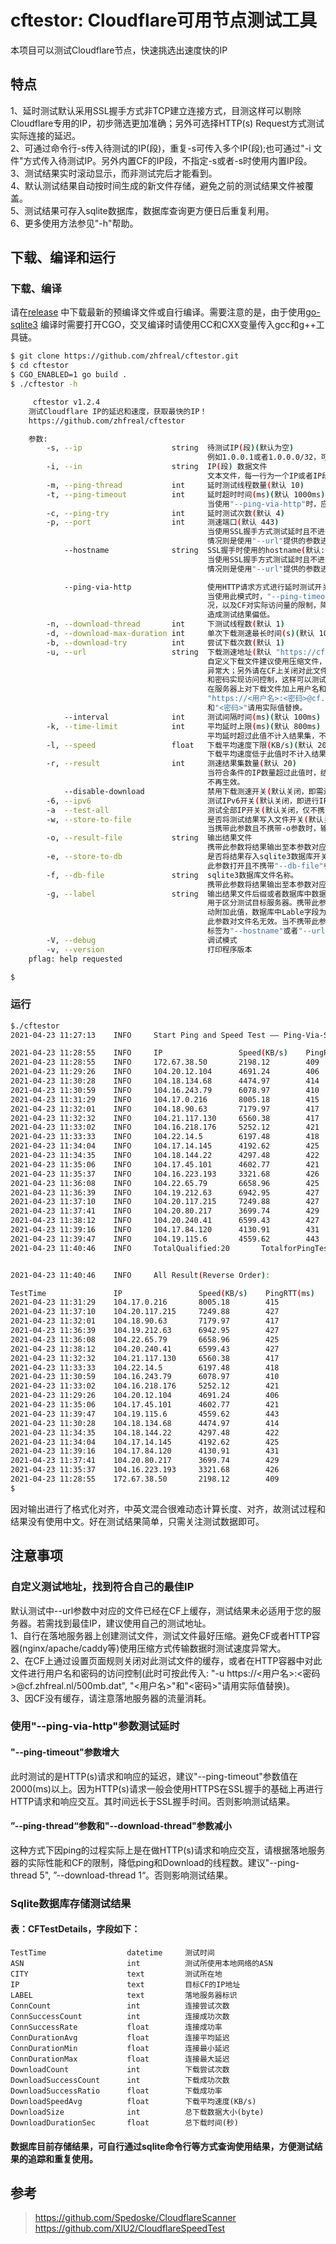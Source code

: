 # cftestor:  Cloudflare可用节点测试工具

本项目可以测试Cloudflare节点，快速挑选出速度快的IP
## 特点
1、延时测试默认采用SSL握手方式非TCP建立连接方式，目测这样可以剔除Cloudflare专用的IP，初步筛选更加准确；另外可选择HTTP(s) Request方式测试实际连接的延迟。<br>
2、可通过命令行-s传入待测试的IP(段)，重复-s可传入多个IP(段);也可通过"-i 文件"方式传入待测试IP。另外内置CF的IP段，不指定-s或者-s时使用内置IP段。<br>
3、测试结果实时滚动显示，而非测试完后才能看到。<br>
4、默认测试结果自动按时间生成的新文件存储，避免之前的测试结果文件被覆盖。<br>
5、测试结果可存入sqlite数据库，数据库查询更方便日后重复利用。<br>
6、更多使用方法参见"-h"帮助。<br>

## 下载、编译和运行

### 下载、编译

请在[release](https://github.com/XIU2/CloudflareSpeedTest/releases)
中下载最新的预编译文件或自行编译。需要注意的是，由于使用[go-sqlite3](https://github.com/mattn/go-sqlite3)
编译时需要打开CGO，交叉编译时请使用CC和CXX变量传入gcc和g++工具链。
```bash
$ git clone https://github.com/zhfreal/cftestor.git
$ cd cftestor
$ CGO_ENABLED=1 go build .
$ ./cftestor -h

     cftestor v1.2.4
    测试Cloudflare IP的延迟和速度，获取最快的IP！
    https://github.com/zhfreal/cftestor

    参数:
        -s, --ip                    string  待测试IP(段)(默认为空)
                                            例如1.0.0.1或者1.0.0.0/32，可重复使用测试多个IP或者IP段。
        -i, --in                    string  IP(段) 数据文件
                                            文本文件，每一行为一个IP或者IP段。
        -m, --ping-thread           int     延时测试线程数量(默认 10)
        -t, --ping-timeout          int     延时超时时间(ms)(默认 1000ms)
                                            当使用"--ping-via-http"时，应适当加大。
        -c, --ping-try              int     延时测试次数(默认 4)
        -p, --port                  int     测速端口(默认 443)
                                            当使用SSL握手方式测试延时且不进行下载测试时，需要根据此参数测试；其余
                                            情况则是使用"--url"提供的参数进行测试。
            --hostname              string  SSL握手时使用的hostname(默认: "cf.zhfreal.nl")
                                            当使用SSL握手方式测试延时且不进行下载测试时，需要根据此参数测试；其余
                                            情况则是使用"--url"提供的参数进行测试。

            --ping-via-http                 使用HTTP请求方式进行延时测试开关(默认关闭，即使用SSL握手方式测试延时)
                                            当使用此模式时，"--ping-timeout"应适当加大；另外请根据自身服务器的情
                                            况，以及CF对实际访问量的限制，降低--ping-thread值，避免访问量过大，
                                            造成测试结果偏低。
        -n, --download-thread       int     下测试线程数(默认 1)
        -d, --download-max-duration int     单次下载测速最长时间(s)(默认 10s)
        -b, --download-try          int     尝试下载次数(默认 1)
        -u, --url                   string  下载测速地址(默认 "https://cf.zhfreal.nl/500mb.dat")。
                                            自定义下载文件建议使用压缩文件，避免CF或者HTTP容器设置压缩时使测试速度
                                            异常大；另外请在CF上关闭对此文件的缓存或者在服务器上将此文件加上用户名
                                            和密码实现访问控制，这样可以测试经过CF后到实际服务器整个链路的速度。当
                                            在服务器上对下载文件加上用户名和密码的访问控制时，可以如下格式传入url:
                                            "https://<用户名>:<密码>@cf.zhfreal.nl/500mb.dat", "<用户名>"
                                            和"<密码>"请用实际值替换。
            --interval              int     测试间隔时间(ms)(默认 100ms)
        -k, --time-limit            int     平均延时上限(ms)(默认 800ms)
                                            平均延时超过此值不计入结果集，不再进行下载测试。
        -l, --speed                 float   下载平均速度下限(KB/s)(默认 2000KB/s)
                                            下载平均速度低于此值时不计入结果集。
        -r, --result                int     测速结果集数量(默认 20)
                                            当符合条件的IP数量超过此值时，结束测试。但是如果开启"--testall"，此值
                                            不再生效。
            --disable-download              禁用下载测速开关(默认关闭，即需进行下载测试)
        -6, --ipv6                          测试IPv6开关(默认关闭，即进行IPv4测试，仅不携带-i且不携带-s时有效)
        -a  --test-all                      测试全部IP开关(默认关闭，仅不携带-s且不携带-i时有效)
        -w, --store-to-file                 是否将测试结果写入文件开关(默认关闭)
                                            当携带此参数且不携带-o参数时，输出文件名称自动生成。
        -o, --result-file           string  输出结果文件
                                            携带此参数将结果输出至本参数对应的文件。
        -e, --store-to-db                   是否将结果存入sqlite3数据库开关（默认关闭）
                                            此参数打开且不携带"--db-file"参数时，数据库文件默认为"ip.db"。
        -f, --db-file               string  sqlite3数据库文件名称。
                                            携带此参数将结果输出至本参数对应的数据库文件。
        -g, --label                 string  输出结果文件后缀或者数据库中数据记录的标签
                                            用于区分测试目标服务器。携带此参数时，在自动存储文件名模式下，文件名自
                                            动附加此值，数据库中Lable字段为此值。但如果携带"--result-file"时，
                                            此参数对文件名无效。当不携带此参数时，自动结果文件名后缀和数据库记录的
                                            标签为"--hostname"或者"--url"对应的域名。
        -V, --debug                         调试模式
        -v, --version                       打印程序版本
    pflag: help requested

$
```
### 运行
```bash
$./cftestor
2021-04-23 11:27:13    INFO     Start Ping and Speed Test —— Ping-Via-SSL  PingRTTMax(ms):800  SpeedMin(kB/s):2000  ResultLimit:20  PingTestThread:100  SpeedTestThread:1

2021-04-23 11:28:55    INFO     IP                 Speed(KB/s)    PingRTT(ms)    PingSR(%)
2021-04-23 11:28:55    INFO     172.67.38.50       2198.12        409            100.00
2021-04-23 11:29:26    INFO     104.20.12.104      4691.24        406            100.00
2021-04-23 11:30:28    INFO     104.18.134.68      4474.97        414            100.00
2021-04-23 11:30:59    INFO     104.16.243.79      6078.97        410            100.00
2021-04-23 11:31:29    INFO     104.17.0.216       8005.18        415            100.00
2021-04-23 11:32:01    INFO     104.18.90.63       7179.97        417            100.00
2021-04-23 11:32:32    INFO     104.21.117.130     6560.38        417            100.00
2021-04-23 11:33:02    INFO     104.16.218.176     5252.12        421            100.00
2021-04-23 11:33:33    INFO     104.22.14.5        6197.48        418            100.00
2021-04-23 11:34:04    INFO     104.17.14.145      4192.62        425            100.00
2021-04-23 11:34:35    INFO     104.18.144.22      4297.48        422            100.00
2021-04-23 11:35:06    INFO     104.17.45.101      4602.77        421            100.00
2021-04-23 11:35:37    INFO     104.16.223.193     3321.68        426            100.00
2021-04-23 11:36:08    INFO     104.22.65.79       6658.96        425            100.00
2021-04-23 11:36:39    INFO     104.19.212.63      6942.95        427            100.00
2021-04-23 11:37:10    INFO     104.20.117.215     7249.88        427            100.00
2021-04-23 11:37:41    INFO     104.20.80.217      3699.74        429            100.00
2021-04-23 11:38:12    INFO     104.20.240.41      6599.43        427            100.00
2021-04-23 11:39:16    INFO     104.17.84.120      4130.91        431            100.00
2021-04-23 11:39:47    INFO     104.19.115.6       4559.62        443            100.00
2021-04-23 11:40:46    INFO     TotalQualified:20       TotalforPingTest:1518043    TotalPingTested:7207     TotalforSpeedTest:2833     TotalSpeedTested:24


2021-04-23 11:40:46    INFO     All Result(Reverse Order):

TestTime               IP                 Speed(KB/s)    PingRTT(ms)    PingSR(%)
2021-04-23 11:31:29    104.17.0.216       8005.18        415            100.00
2021-04-23 11:37:10    104.20.117.215     7249.88        427            100.00
2021-04-23 11:32:01    104.18.90.63       7179.97        417            100.00
2021-04-23 11:36:39    104.19.212.63      6942.95        427            100.00
2021-04-23 11:36:08    104.22.65.79       6658.96        425            100.00
2021-04-23 11:38:12    104.20.240.41      6599.43        427            100.00
2021-04-23 11:32:32    104.21.117.130     6560.38        417            100.00
2021-04-23 11:33:33    104.22.14.5        6197.48        418            100.00
2021-04-23 11:30:59    104.16.243.79      6078.97        410            100.00
2021-04-23 11:33:02    104.16.218.176     5252.12        421            100.00
2021-04-23 11:29:26    104.20.12.104      4691.24        406            100.00
2021-04-23 11:35:06    104.17.45.101      4602.77        421            100.00
2021-04-23 11:39:47    104.19.115.6       4559.62        443            100.00
2021-04-23 11:30:28    104.18.134.68      4474.97        414            100.00
2021-04-23 11:34:35    104.18.144.22      4297.48        422            100.00
2021-04-23 11:34:04    104.17.14.145      4192.62        425            100.00
2021-04-23 11:39:16    104.17.84.120      4130.91        431            100.00
2021-04-23 11:37:41    104.20.80.217      3699.74        429            100.00
2021-04-23 11:35:37    104.16.223.193     3321.68        426            100.00
2021-04-23 11:28:55    172.67.38.50       2198.12        409            100.00
$
```
因对输出进行了格式化对齐，中英文混合很难动态计算长度、对齐，故测试过程和结果没有使用中文。好在测试结果简单，只需关注测试数据即可。
## 注意事项
### 自定义测试地址，找到符合自己的最佳IP
默认测试中--url参数中对应的文件已经在CF上缓存，测试结果未必适用于您的服务器。若需找到最佳IP，建议使用自己的测试地址。 <br>
1、自行在落地服务器上创建测试文件，测试文件最好压缩。避免CF或者HTTP容器(nginx/apache/caddy等)使用压缩方式传输数据时测试速度异常大。<br>
2、在CF上通过设置页面规则关闭对此测试文件的缓存，或者在HTTP容器中对此文件进行用户名和密码的访问控制(此时可按此传入: "-u https://<用户名>:<密码>@cf.zhfreal.nl/500mb.dat", "<用户名>"和"<密码>"请用实际值替换)。<br>
3、因CF没有缓存，请注意落地服务器的流量消耗。<br>

### 使用"--ping-via-http"参数测试延时
#### "--ping-timeout"参数增大
此时测试的是HTTP(s)请求和响应的延迟，建议"--ping-timeout"参数值在2000(ms)以上。因为HTTP(s)请求一般会使用HTTPS在SSL握手的基础上再进行HTTP请求和响应交互。其时间远长于SSL握手时间。否则影响测试结果。
#### ”--ping-thread“参数和"--download-thread"参数减小
这种方式下因ping的过程实际上是在做HTTP(s)请求和响应交互，请根据落地服务器的实际性能和CF的限制，降低ping和Download的线程数。建议"--ping-thread 5", ”--download-thread 1“。否则影响测试结果。


### Sqlite数据库存储测试结果
#### 表：CFTestDetails，字段如下：
    TestTime                  datetime     测试时间                         
    ASN                       int          测试所使用本地网络的ASN          
    CITY                      text         测试所在地                       
    IP                        text         目标CF的IP地址                   
    LABEL                     text         落地服务器标识                   
    ConnCount                 int          连接尝试次数                     
    ConnSuccessCount          int          连接成功次数                     
    ConnSuccessRate           float        连接成功率                       
    ConnDurationAvg           float        连接平均延迟                     
    ConnDurationMin           float        连接最小延迟                     
    ConnDurationMax           float        连接最大延迟                     
    DownloadCount             int          下载尝试次数                     
    DownloadSuccessCount      int          下载成功次数                     
    DownloadSuccessRatio      float        下载成功率                       
    DownloadSpeedAvg          float        下载平均速度(KB/s)               
    DownloadSize              int          总下载数据大小(byte)             
    DownloadDurationSec       float        总下载时间(秒) 
#### 数据库目前存储结果，可自行通过sqlite命令行等方式查询使用结果，方便测试结果的追踪和重复使用。
## 参考
> https://github.com/Spedoske/CloudflareScanner
> <br>
> https://github.com/XIU2/CloudflareSpeedTest
